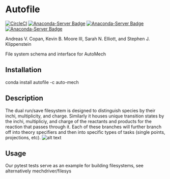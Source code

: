 # Autofile
[//]: # (Badges)
[![CircleCI](https://circleci.com/gh/snelliott/autofile/tree/dev.svg?style=shield)](https://circleci.com/gh/snelliott/autofile/tree/dev)
[![Anaconda-Server Badge](https://anaconda.org/auto-mech/autofile/badges/version.svg)](https://anaconda.org/auto-mech/autofile)
[![Anaconda-Server Badge](https://anaconda.org/auto-mech/autofile/badges/platforms.svg)](https://anaconda.org/auto-mech/autofile)
[![Anaconda-Server Badge](https://anaconda.org/auto-mech/autofile/badges/installer/conda.svg)](https://conda.anaconda.org/auto-mech/autofile)

Andreas V. Copan, Kevin B. Moore III, Sarah N. Elliott, and Stephen J. Klippenstein

File system schema and interface for AutoMech

## Installation
conda install autofile -c auto-mech

## Description
The dual run/save filesystem is designed to distinguish species by their inchi, multiplicity, and charge. Similarly it houses unique transition states by the inchi, multipliciy, and charge of the reactants and products for the reaction that passes through it.  Each of these branches will further branch off into theory specifiers and then into specific types of tasks (single points, projections, etc). 
![alt text](https://github.com/snelliott/autofile/blob/dev/docs/autofile.png?raw=true)

## Usage
Our pytest tests serve as an example for building filesystems, see alternatively mechdriver/filesys

